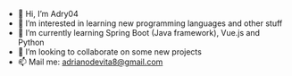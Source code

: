 
- 👋 Hi, I’m Adry04
- 👀 I’m interested in learning new programming languages and other stuff
- 🌱 I’m currently learning Spring Boot (Java framework), Vue.js and Python
- 💞️ I’m looking to collaborate on some new projects
- 📫 Mail me: adrianodevita8@gmail.com

<!---
Adry04/Adry04 is a ✨ special ✨ repository because its `README.md` (this file) appears on your GitHub profile.
You can click the Preview link to take a look at your changes.
--->

